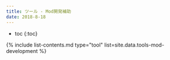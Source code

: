 ```yaml
---
title: ツール - Mod開発補助
date: 2018-8-18
---
```


- toc
{:toc}

{% include list-contents.md type="tool" list=site.data.tools-mod-development %}

